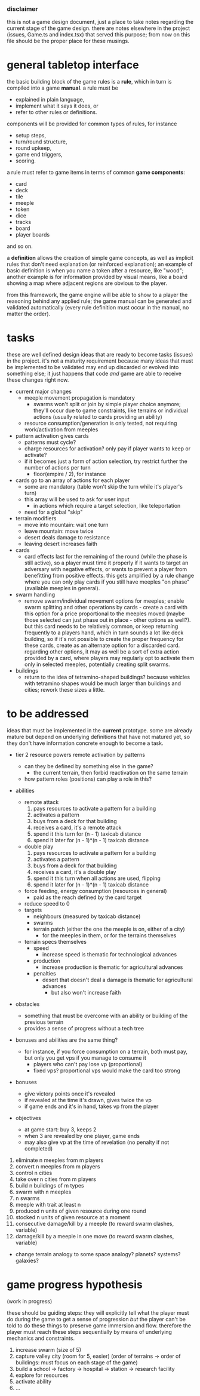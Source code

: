 ### disclaimer ###
this is not a game design document, just a place to take notes regarding the current stage of the game design.
there are notes elsewhere in the project (issues, Game.ts and index.tsx) that served this purpose; from now on this file should be the proper place for these musings.

# general tabletop interface #
the basic building block of the game rules is a **rule**, which in turn is compiled into a game **manual**. a rule must be
- explained in plain language,
- implement what it says it does, or
- refer to other rules or definitions.

components will be provided for common types of rules, for instance
- setup steps,
- turn/round structure,
- round upkeep,
- game end triggers,
- scoring.

a rule must refer to game items in terms of common **game components**:
- card
- deck
- tile
- meeple
- token
- dice
- tracks
- board
- player boards

and so on.

a **definition** allows the creation of simple game concepts, as well as implicit rules that don't need explanation (or reinforced explanation); an example of basic definition is when you name a token after a resource, like "wood"; another example is for information provided by visual means, like a board showing a map where adjacent regions are obvious to the player.

from this framework, the game engine will be able to show to a player the reasoning behind any applied rule; the game manual can be generated and validated automatically (every rule definition must occur in the manual, no matter the order).

# tasks #
these are well defined design ideas that are ready to become tasks (issues) in the project.
it's not a maturity requirement because many ideas that must be implemented to be validated may end up discarded or evolved into something else;
it just happens that code *and* game are able to receive these changes right now.

- current major changes
  - meeple movement propagation is mandatory
    - swarms won't split or join by simple player choice anymore; they'll occur due to game constraints, like terrains or individual actions (usually related to cards providing an ability)
  - resource consumption/generation is only tested, not requiring work/activation from meeples
- pattern activation gives cards
  - patterns must cycle?
  - charge resources for activation? only pay if player wants to keep or activate?
  - if it becomes just a form of action selection, try restrict further the number of actions per turn
    - floor(empire / 2), for instance
- cards go to an array of actions for each player
  - some are mandatory (table won't skip the turn while it's player's turn)
  - this array will be used to ask for user input
    - in actions which require a target selection, like teleportation
  - need for a global "skip"
- terrain modifiers
  - move into mountain: wait one turn
  - leave mountain: move twice
  - desert deals damage to resistance
  - leaving desert increases faith
- cards
  - card effects last for the remaining of the round (while the phase is still active), so a player must time it properly if it wants to target an adversary with negative effects, or wants to prevent a player from benefitting from positive effects. this gets amplified by a rule change where you can only play cards if you still have meeples "on phase" (available meeples in general).
- swarm handling
  - remove swarm/individual movement options for meeples; enable swarm splitting and other operations by cards - create a card with this option for a price proportional to the meeples moved (maybe those selected can just phase out in place - other options as well?). but this card needs to be relatively common, or keep returning frequently to a players hand, which in turn sounds a lot like deck building, so if it's not possible to create the proper frequency for these cards, create as an alternate option for a discarded card. regarding other options, it may as well be a sort of extra action provided by a card, where players may regularly opt to activate them only in selected meeples, potentially creating split swarms.
- buildings
  - return to the idea of tetramino-shaped buildings? because vehicles with tetramino shapes would be much larger than buildings and cities; rework these sizes a little.

# to be addressed #
ideas that must be implemented in the **current** prototype.
some are already mature but depend on underlying definitions that have not matured yet, so they don't have information concrete enough to become a task.

- tier 2 resource powers remote activation by patterns
  - can they be defined by something else in the game?
    - the current terrain, then forbid reactivation on the same terrain
  - how pattern roles (positions) can play a role in this?

- abilities
  - remote attack
    1. pays resources to activate a pattern for a building
    2. activates a pattern
    3. buys from a deck for that building
    4. receives a card, it's a remote attack
    5. spend it this turn for (n - 1) taxicab distance
    6. spend it later for (n - 1)*(n - 1) taxicab distance
  - double play
    1. pays resources to activate a pattern for a building
    2. activates a pattern
    3. buys from a deck for that building
    4. receives a card, it's a double play
    5. spend it this turn when all actions are used, flipping
    6. spend it later for (n - 1)*(n - 1) taxicab distance
  - force feeding, energy consumption (resources in general)
    - paid as the reach defined by the card target
  - reduce speed to 0
  - targets
    - neighbours (measured by taxicab distance)
    - swarms
    - terrain patch (either the one the meeple is on, either of a city)
      - for the meeples in them, or for the terrains themselves
  - terrain specs themselves
    - speed
      - increase speed is thematic for technological advances
    - production
      - increase production is thematic for agricultural advances
    - penalties
      - desert that doesn't deal a damage is thematic for agricultural advances
        - but also won't increase faith

- obstacles
  - something that must be overcome with an ability or building of the previous terrain
  - provides a sense of progress without a tech tree

- bonuses and abilities are the same thing?
  - for instance, if you force consumption on a terrain, both must pay,
    but only you get vps if you manage to consume it
    - players who can't pay lose vp (proportional)
    - fixed vps? proportional vps would make the card too strong

- bonuses
  - give victory points once it's revealed
  - if revealed at the time it's drawn, gives twice the vp
  - if game ends and it's in hand, takes vp from the player

- objectives
  - at game start: buy 3, keeps 2
  - when 3 are revealed by one player, game ends
  - may also give vp at the time of revelation (no penalty if not completed)
1.  eliminate n meeples from m players
2.  convert n meeples from m players
3.  control n cities
4.  take over n cities from m players
5.  build n buildings of m types
6.  swarm with n meeples
7.  n swarms
8.  meeple with trait at least n
9.  produced n units of given resource during one round
10. stocked n units of given resource at a moment
11. consecutive damage/kill by a meeple (to reward swarm clashes, variable)
12. damage/kill by a meeple in one move (to reward swarm clashes, variable)

- change terrain analogy to some space analogy? planets? systems? galaxies?

# game progress hypothesis #
(work in progress)

these should be guiding steps:
they will explicitly tell what the player must do during the game to get a sense of progression *but* the player can't be told to do these things to preserve game immersion and flow.
therefore the player must reach these steps sequentially by means of underlying mechanics and constraints.
1.  increase swarm (size of 5)
2.  capture valley city (room for 5, easier)
    (order of terrains -> order of buildings: must focus on each stage of the game)
3.  build a school -> factory -> hospital -> station -> research facility
4.  explore for resources
5.  activate ability
6.  ...
